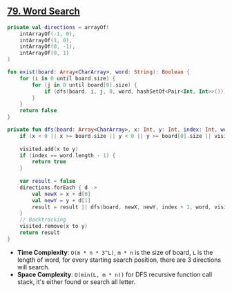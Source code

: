 ## [79. Word Search](https://leetcode.com/problems/word-search/)

```kotlin
private val directions = arrayOf(
    intArrayOf(-1, 0),
    intArrayOf(1, 0),
    intArrayOf(0, -1),
    intArrayOf(0, 1)
)

fun exist(board: Array<CharArray>, word: String): Boolean {
    for (i in 0 until board.size) {
        for (j in 0 until board[0].size) {
            if (dfs(board, i, j, 0, word, hashSetOf<Pair<Int, Int>>())) return true
        }
    }
    return false
}

private fun dfs(board: Array<CharArray>, x: Int, y: Int, index: Int, word: String, visited: HashSet<Pair<Int, Int>>): Boolean {
    if (x < 0 || x >= board.size || y < 0 || y >= board[0].size || visited.contains(x to y) || board[x][y] != word[index]) return false
    
    visited.add(x to y)
    if (index == word.length - 1) {
        return true
    }
    
    var result = false
    directions.forEach { d -> 
        val newX = x + d[0]
        val newY = y + d[1]
        result = result || dfs(board, newX, newY, index + 1, word, visited)
    }
    // Backtracking
    visited.remove(x to y)
    return result
}
```

* **Time Complexity**: `O(m * n * 3^L)`, `m * n` is the size of board, `L` is the length of word, for every starting search position, there are 3 directions will search.
* **Space Complexity**: `O(min(L, m * n))` for DFS recursive function call stack, it's either found or search all letter.
